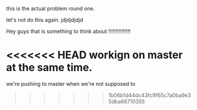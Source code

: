 
this is the actual problem round one.

let's not do this again.
jdjdjdjdjd

Hey guys that is something to think about !!!!!!!!!!!!!!!

<<<<<<< HEAD
workign on master at the same time. 
=======
we're pushing to master when we're not supposed to 
>>>>>>> 1b06b1d44dc43fc9f65c7a0ba9e35dba66710355

